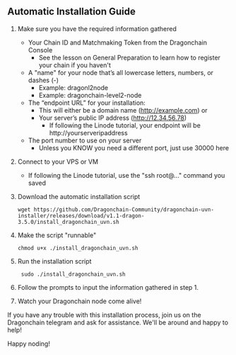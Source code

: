 ## Automatic Installation Guide

1. Make sure you have the required information gathered
    - Your Chain ID and Matchmaking Token from the Dragonchain Console
      - See the lesson on General Preparation to learn how to register your chain if you haven't
    - A "name" for your node that’s all lowercase letters, numbers, or dashes (-)
      - Example: dragonl2node
      - Example: dragonchain-level2-node      
    - The “endpoint URL” for your installation:
      - This will either be a domain name (http://example.com) or
      - Your server’s public IP address (http://12.34.56.78)
        - If following the Linode tutorial, your endpoint will be http://yourserveripaddress
    - The port number to use on your server
      - Unless you KNOW you need a different port, just use 30000 here

  
2. Connect to your VPS or VM
    - If following the Linode tutorial, use the "ssh root@..." command you saved
    
3. Download the automatic installation script

    ```wget https://github.com/Dragonchain-Community/dragonchain-uvn-installer/releases/download/v1.1-dragon-3.5.0/install_dragonchain_uvn.sh```
    
4. Make the script "runnable"

    ```chmod u+x ./install_dragonchain_uvn.sh```

5. Run the installation script

    ``` sudo ./install_dragonchain_uvn.sh```
    
6. Follow the prompts to input the information gathered in step 1.

7. Watch your Dragonchain node come alive!

If you have any trouble with this installation process, join us on the Dragonchain telegram and ask for assistance. We'll be around and happy to help!

Happy noding!
